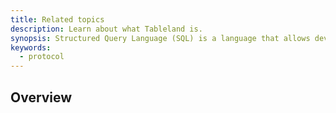 ```yaml
---
title: Related topics
description: Learn about what Tableland is.
synopsis: Structured Query Language (SQL) is a language that allows developers to interact with databases for extracting and mutating values.
keywords:
  - protocol
---
```


## Overview
